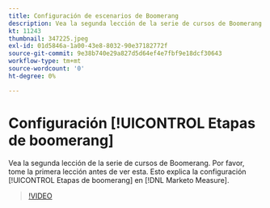 ```yaml
---
title: Configuración de escenarios de Boomerang
description: Vea la segunda lección de la serie de cursos de Boomerang. Por favor, tome la primera lección antes de ver esta. Esto analiza la configuración de escenarios de Boomerang en [!DNL Marketo Measure].
kt: 11243
thumbnail: 347225.jpeg
exl-id: 01d5846a-1a00-43e8-8032-90e37182772f
source-git-commit: 9e38b740e29a827d5d64ef4e7fbf9e18dcf30643
workflow-type: tm+mt
source-wordcount: '0'
ht-degree: 0%

---
```


# Configuración [!UICONTROL Etapas de boomerang]

Vea la segunda lección de la serie de cursos de Boomerang. Por favor, tome la primera lección antes de ver esta. Esto explica la configuración [!UICONTROL Etapas de boomerang] en [!DNL Marketo Measure].

>[!VIDEO](https://video.tv.adobe.com/v/347225/?quality=12&learn=on)
